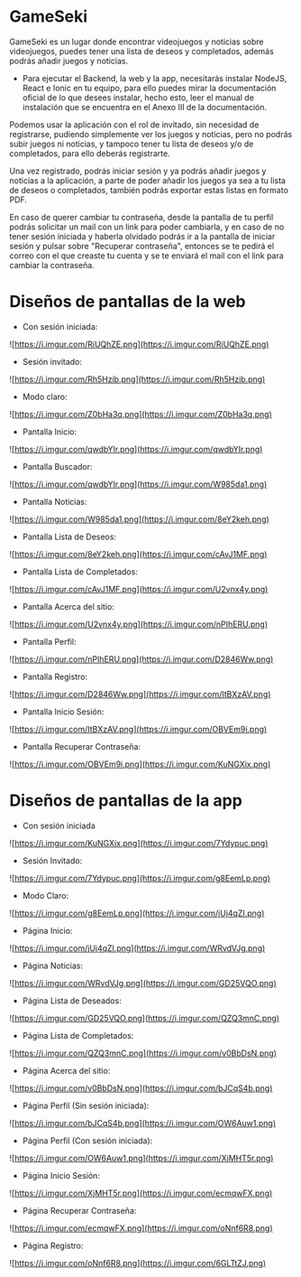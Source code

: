 # GameSeki
GameSeki es un lugar donde encontrar videojuegos y noticias sobre videojuegos, puedes tener una lista de deseos y completados, además podrás añadir juegos y noticias.

- Para ejecutar el Backend, la web y la app, necesitarás instalar NodeJS, React e Ionic en tu equipo, para ello puedes mirar la documentación oficial de lo que desees instalar, hecho esto, leer el manual de instalación que se encuentra en el Anexo III de la documentación.

Podemos usar la aplicación con el rol de invitado, sin necesidad de registrarse, pudiendo simplemente ver los juegos y noticias, pero no podrás subir juegos ni noticias, y tampoco tener tu lista de deseos y/o de completados, para ello deberás registrarte.

Una vez registrado, podrás iniciar sesión y ya podrás añadir juegos y noticias a la aplicación, a parte de poder añadir los juegos ya sea a tu lista de deseos o completados, también podrás exportar estas listas en formato PDF.

En caso de querer cambiar tu contraseña, desde la pantalla de tu perfil podrás solicitar un mail con un link para poder cambiarla, y en caso de no tener sesión iniciada y haberla olvidado podrás ir a la pantalla de iniciar sesión y pulsar sobre "Recuperar contraseña", entonces se te pedirá el correo con el que creaste tu cuenta y se te enviará el mail con el link para cambiar la contraseña.

# Diseños de pantallas de la web
- Con sesión iniciada:
  
![https://i.imgur.com/RiUQhZE.png](https://i.imgur.com/RiUQhZE.png)

- Sesión invitado:

![https://i.imgur.com/Rh5Hzib.png](https://i.imgur.com/Rh5Hzib.png)

- Modo claro:

![https://i.imgur.com/Z0bHa3q.png](https://i.imgur.com/Z0bHa3q.png)

- Pantalla Inicio:

![https://i.imgur.com/qwdbYIr.png](https://i.imgur.com/qwdbYIr.png)

- Pantalla Buscador:

![https://i.imgur.com/qwdbYIr.png](https://i.imgur.com/W985da1.png)

- Pantalla Noticias:

![https://i.imgur.com/W985da1.png](https://i.imgur.com/8eY2keh.png)

- Pantalla Lista de Deseos:

![https://i.imgur.com/8eY2keh.png](https://i.imgur.com/cAvJ1MF.png)

- Pantalla Lista de Completados:

![https://i.imgur.com/cAvJ1MF.png](https://i.imgur.com/U2vnx4y.png)

- Pantalla Acerca del sitio:

![https://i.imgur.com/U2vnx4y.png](https://i.imgur.com/nPIhERU.png)

- Pantalla Perfil:

![https://i.imgur.com/nPIhERU.png](https://i.imgur.com/D2846Ww.png)

- Pantalla Registro:

![https://i.imgur.com/D2846Ww.png](https://i.imgur.com/ItBXzAV.png)

- Pantalla Inicio Sesión:

![https://i.imgur.com/ItBXzAV.png](https://i.imgur.com/OBVEm9i.png)

- Pantalla Recuperar Contraseña:

![https://i.imgur.com/OBVEm9i.png](https://i.imgur.com/KuNGXix.png)

# Diseños de pantallas de la app
- Con sesión iniciada

![https://i.imgur.com/KuNGXix.png](https://i.imgur.com/7Ydypuc.png)

- Sesión Invitado:

![https://i.imgur.com/7Ydypuc.png](https://i.imgur.com/g8EemLp.png)

- Modo Claro:

![https://i.imgur.com/g8EemLp.png](https://i.imgur.com/jUj4qZI.png)

- Página Inicio:

![https://i.imgur.com/jUj4qZI.png](https://i.imgur.com/WRvdVJg.png)

- Página Noticias:

![https://i.imgur.com/WRvdVJg.png](https://i.imgur.com/GD25VQO.png)

- Página Lista de Deseados:

![https://i.imgur.com/GD25VQO.png](https://i.imgur.com/QZQ3mnC.png)

- Página Lista de Completados:

![https://i.imgur.com/QZQ3mnC.png](https://i.imgur.com/v0BbDsN.png)

- Página Acerca del sitio:

![https://i.imgur.com/v0BbDsN.png](https://i.imgur.com/bJCqS4b.png)

- Página Perfil (Sin sesión iniciada):

![https://i.imgur.com/bJCqS4b.png](https://i.imgur.com/OW6Auw1.png)

- Página Perfil (Con sesión iniciada):

![https://i.imgur.com/OW6Auw1.png](https://i.imgur.com/XjMHT5r.png)

- Página Inicio Sesión:

![https://i.imgur.com/XjMHT5r.png](https://i.imgur.com/ecmqwFX.png)

- Página Recuperar Contraseña:

![https://i.imgur.com/ecmqwFX.png](https://i.imgur.com/oNnf6R8.png)

- Página Registro:

![https://i.imgur.com/oNnf6R8.png](https://i.imgur.com/6GLTtZJ.png)
